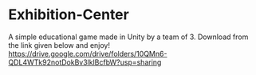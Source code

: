# Exhibition-Center
A simple educational game made in Unity by a team of 3.
Download from the link given below and enjoy!
https://drive.google.com/drive/folders/10QMn6-QDL4WTk92notDokBv3lklBcfbW?usp=sharing

